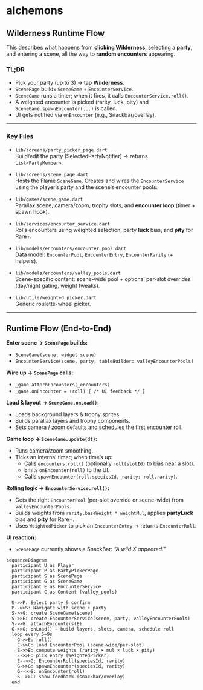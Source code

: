 # alchemons

## Wilderness Runtime Flow

This describes what happens from **clicking Wilderness**, selecting a **party**, and entering a scene, all the way to **random encounters** appearing.

### TL;DR
- Pick your party (up to 3) → tap **Wilderness**.
- `ScenePage` builds `SceneGame` + `EncounterService`.
- `SceneGame` runs a timer; when it fires, it calls `EncounterService.roll()`.
- A weighted encounter is picked (rarity, luck, pity) and `SceneGame.spawnEncounter(...)` is called.
- UI gets notified via `onEncounter` (e.g., Snackbar/overlay).

---

### Key Files

- `lib/screens/party_picker_page.dart`  
  Build/edit the party (SelectedPartyNotifier) → returns `List<PartyMember>`.

- `lib/screens/scene_page.dart`  
  Hosts the Flame `SceneGame`. Creates and wires the `EncounterService` using the player’s party and the scene’s encounter pools.

- `lib/games/scene_game.dart`  
  Parallax scene, camera/zoom, trophy slots, and **encounter loop** (timer + spawn hook).

- `lib/services/encounter_service.dart`  
  Rolls encounters using weighted selection, party **luck** bias, and **pity** for Rare+.

- `lib/models/encounters/encounter_pool.dart`  
  Data model: `EncounterPool`, `EncounterEntry`, `EncounterRarity` (+ helpers).

- `lib/models/encounters/valley_pools.dart`  
  Scene-specific content: scene-wide pool + optional per-slot overrides (day/night gating, weight tweaks).

- `lib/utils/weighted_picker.dart`  
  Generic roulette-wheel picker.

---

## Runtime Flow (End-to-End)

**Enter scene → `ScenePage` builds:**
- `SceneGame(scene: widget.scene)`
- `EncounterService(scene, party, tableBuilder: valleyEncounterPools)`

**Wire up → `ScenePage` calls:**
- `_game.attachEncounters(_encounters)`
- `_game.onEncounter = (roll) { /* UI feedback */ }`

**Load & layout → `SceneGame.onLoad()`:**
- Loads background layers & trophy sprites.
- Builds parallax layers and trophy components.
- Sets camera / zoom defaults and schedules the first encounter roll.

**Game loop → `SceneGame.update(dt)`:**
- Runs camera/zoom smoothing.
- Ticks an internal timer; when time’s up:
  - Calls `encounters.roll()` (optionally `roll(slotId)` to bias near a slot).
  - Emits `onEncounter(roll)` to the UI.
  - Calls `spawnEncounter(roll.speciesId, rarity: roll.rarity)`.

**Rolling logic → `EncounterService.roll()`:**
- Gets the right `EncounterPool` (per-slot override or scene-wide) from `valleyEncounterPools`.
- Builds weights from `rarity.baseWeight * weightMul`, applies **partyLuck** bias and **pity** for Rare+.
- Uses `WeightedPicker` to pick an `EncounterEntry` → returns `EncounterRoll`.

**UI reaction:**
- `ScenePage` currently shows a SnackBar: *“A wild X appeared!”*  

```mermaid
sequenceDiagram
  participant U as Player
  participant P as PartyPickerPage
  participant S as ScenePage
  participant G as SceneGame
  participant E as EncounterService
  participant C as Content (valley_pools)

  U->>P: Select party & confirm
  P-->>S: Navigate with scene + party
  S->>G: create SceneGame(scene)
  S->>E: create EncounterService(scene, party, valleyEncounterPools)
  S->>G: attachEncounters(E)
  G->>G: onLoad() → build layers, slots, camera, schedule roll
  loop every 5–9s
    G->>E: roll()
    E->>C: load EncounterPool (scene-wide/per-slot)
    E->>E: compute weights (rarity × mul × luck × pity)
    E->>E: pick entry (WeightedPicker)
    E-->>G: EncounterRoll(speciesId, rarity)
    G->>G: spawnEncounter(speciesId, rarity)
    G-->>S: onEncounter(roll)
    S-->>U: show feedback (snackbar/overlay)
  end